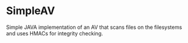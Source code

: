 # SimpleAV
Simple JAVA implementation of an AV that scans files on the filesystems and uses HMACs for integrity checking.
